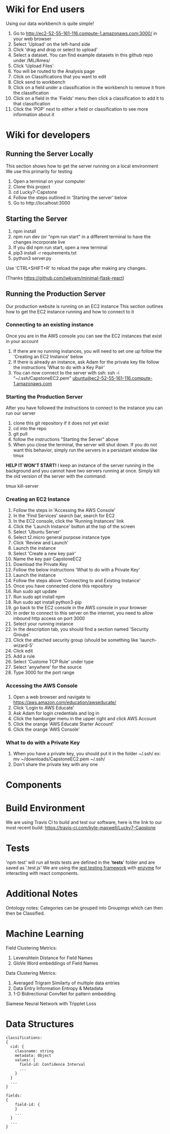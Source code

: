 # Wiki for End users

Using our data workbench is quite simple!

1. Go to http://ec2-52-55-161-116.compute-1.amazonaws.com:3000/ in your web browser
2. Select 'Upload' on the left-hand side
3. Click 'drag and drop or select to upload'
4. Select a dataset.  You can find example datasets in this github repo under /ML/Ames/
5. Click 'Upload Files'
6. You will be routed to the Analysis page
7. Click on Classifications that you want to edit
8. Click send to workbench
9. Click on a field under a classification in the workbench to remove it from the classification
10. Click on a field in the 'Fields' menu then click a classification to add it to that classification
11. Click the 'POP' next to either a field or classification to see more information about it


# Wiki for developers

## Running the Server Locally

This section shows how to get the server running on a local environment
We use this primarily for testing

1. Open a terminal on your computer
2. Clone this project
3. cd Lucky7-Capstone
4. Follow the steps outlined in 'Starting the server' below
5. Go to http://localhost:3000

## Starting the Server

1. npm install
2. npm run dev (or "npm run start" in a different terminal to have the changes incorporate live
3. If you did npm run start, open a new terminal
4. pip3 install -r requirements.txt
5. python3 server.py

Use 'CTRL+SHIFT+R' to reload the page after making any changes.

(Thanks https://github.com/jwkvam/minimal-flask-react)

## Running the Production Server

Our production website is running on an EC2 instance
This section outlines how to get the EC2 instance running and how to connect to it


### Connecting to an existing instance

Once you are in the AWS console you can see the EC2 instances that exist in your account

1. If there are no running instances, you will need to set one up
	follow the 'Creating an EC2 Instance' below
2. If there is already an instance, ask Adam for the private key file
	follow the instructions 'What to do with a Key Pair'
3. You can now connect to the server with ssh:
	ssh -i "~/.ssh/CapstoneEC2.pem" ubuntu@ec2-52-55-161-116.compute-1.amazonaws.com

### Starting the Production Server

After you have followed the instructions to connect to the instance you can run our server

1. clone this git repository if it does not yet exist
2. cd into the repo
3. git pull
4. follow the instructions "Starting the Server" above
5. When you close the terminal, the server will shut down.
	If you do not want this behavior, simply run the servers in a persistant window like tmux

**HELP IT WON'T START!**
I keep an instance of the server running in the background and you cannot have two servers running at once.  Simply kill the old version of the server with the command:

tmux kill-server


### Creating an EC2 Instance

1. Follow the steps in 'Accessing the AWS Console'
2. In the 'Find Services' search bar, search for EC2
3. In the EC2 console, click the 'Running Instances' link
4. Click the 'Launch Instance' button at the top of the screen
5. Select 'Ubuntu Server'
6. Select t2.micro general purpose instance type
7. Click 'Review and Launch'
8. Launch the instance
9. Select 'Create a new key pair'
10. Name the key pair CapstoneEC2
11. Download the Private Key
12. Follow the below instructions 'What to do with a Private Key'
13. Launch the instance
14. Follow the steps above 'Connecting to and Existing Instance'
15. Once you have connected clone this repository
16. Run sudo apt update
17. Run sudo apt install npm
18. Run sudo apt install python3-pip
19. go back to the EC2 console in the AWS console in your browser
20. In order to connect to this server on the internet, you need to allow inbound http access on port 3000
21. Select your running instance
22. In the description tab, you should find a section named 'Security Groups'
23. Click the attached security group (should be something like 'launch-wizard-5'
24. Click edit
25. Add a rule
26. Select 'Custome TCP Rule' under type
27. Select 'anywhere' for the source
28. Type 3000 for the port range

### Accessing the AWS Console

1. Open a web browser and navigate to https://aws.amazon.com/education/awseducate/
2. Click 'Login to AWS Educate'
3. Ask Adam for login credentials and log in
4. Click the hamburger menu in the upper right and click AWS Account
5. Click the orange 'AWS Educate Starter Account'
6. Click the orange 'AWS Console'

### What to do with a Private Key

1. When you have a private key, you should put it in the folder ~/.ssh/
	ex: mv ~/downloads/CapstoneEC2.pem ~/.ssh/
2. Don't share the private key with any one

# Components


# Build Environment

We are using Travis CI to build and test our software, here is the link to our most recent build: 
https://travis-ci.com/kyle-maxwell/Lucky7-Capstone

# Tests
'npm test' will run all tests
tests are defined in the '__tests__' folder and are saved as '<NAME>.test.js'
We are using the [jest testing framework](https://jestjs.io/en/) with [enzyme](https://airbnb.io/enzyme/) for interacting with react components.

# Additional Notes

Ontology notes:
Categories can be grouped into Groupings which can then then be Classified.


# Machine Learning 

Field Clustering Metrics:
1. Levenshtein Distance for Field Names
2. GloVe Word embeddings of Field Names

Data Clustering Metrics:
1. Averaged Trigram Similarty of multiple data entries
2. Data Entry Information Entropy & Metadata
3. 1-D Bidirectional ConvNet for pattern embedding

Siamese Neural Network with Tripplet Loss


# Data Structures

```
classifications:
{
  cid: { 
    classname: string   
    metadata: Object   
    values: {   
      field-id: Confidence Interval     
      ...              
    }   
  } 
  ...     
}

fields:
{ 
    field-id: {   
    }   
    ...    
  } 
  ... 
}
```
